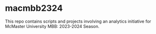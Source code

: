 # macmbb2324
This repo contains scripts and projects involving an analytics initiative for McMaster University MBB: 2023-2024 Season. 




